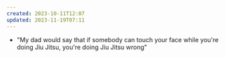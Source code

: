 ```yaml
---
created: 2023-10-11T12:07
updated: 2023-11-19T07:11
---
```

- "My dad would say that if somebody can touch your face while you're doing Jiu Jitsu, you're doing Jiu Jitsu wrong"